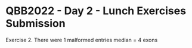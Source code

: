 # QBB2022 - Day 2 - Lunch Exercises Submission
Exercise 2.
There were 1 malformed entries
median = 4 exons